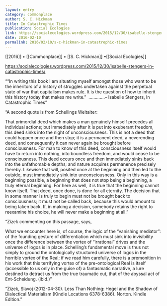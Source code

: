 ```yaml
---
layout: entry
category: commonplace
author: S. C. Hickman
title: In Catastrophic Times
publication: Social Ecologies
link: https://socialecologies.wordpress.com/2015/12/30/isabelle-stengers-in-catastrophic-times/
date: 2016-02-10
permalink: 2016/02/10/s-c-hickman-in-catastrophic-times
---
```


[[2016]] • [[Commonplace]] • [[S. C. Hickman]] •[[Social Ecologies]]

https://socialecologies.wordpress.com/2015/12/30/isabelle-stengers-in-catastrophic-times/

““In writing this book I am situating myself amongst those who want to be the inheritors of a history of struggles undertaken against the perpetual state of war that capitalism makes rule. It is the question of how to inherit this history today that makes me write.” 
………….– Isabelle Stengers, In Catastrophic Times”

“A second quote is from Schellings Weltalter:

That primordial deed which makes a man genuinely himself precedes all individual actions; but immediately after it is put into exuberant freedom, this deed sinks into the night of unconsciousness. This is not a deed that could happen once and then stop; it is a permanent deed, a neverending deed, and consequently it can never again be brought before consciousness. For man to know of this deed, consciousness itself would have to return into nothing, into boundless freedom, and would cease to be consciousness. This deed occurs once and then immediately sinks back into the unfathomable depths; and nature acquires permanence precisely thereby. Likewise that will, posited once at the beginning and then led to the outside, must immediately sink into unconsciousness. Only in this way is a beginning possible, a beginning that does not stop being a beginning, a truly eternal beginning. For here as well, it is true that the beginning cannot know itself. That deed, once done, is done for all eternity. The decision that in some manner is truly to begin must not be brought back to consciousness; it must not be called back, because this would amount to being taken back. If, in making a decision, somebody retains the right to reexamine his choice, he will never make a beginning at all.”

“Zizek commenting on this passage, says,

What we encounter here is, of course, the logic of the “vanishing mediator”: of the founding gesture of differentiation which must sink into invisibility once the difference between the vortex of “irrational” drives and the universe of logos is in place. Schelling’s fundamental move is thus not simply to ground the ontologically structured universe of logos in the horrible vortex of the Real; if we read him carefully, there is a premonition in his work that this terrifying vortex of the pre-ontological Real is itself (accessible to us only in the guise of) a fantasmatic narrative, a lure destined to detract us from the true traumatic cut, that of the abyssal act of Ent-Scheidung. (ibid.)”

“Zizek, Slavoj (2012-04-30). Less Than Nothing: Hegel and the Shadow of Dialectical Materialism (Kindle Locations 6378-6386). Norton. Kindle Edition.”
